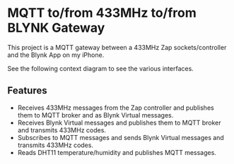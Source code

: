 # MQTT to/from 433MHz to/from BLYNK Gateway

This project is a MQTT gateway between a 433MHz Zap sockets/controller and the Blynk App on my iPhone.

See the following context diagram to see the various interfaces.



## Features

- Receives 433MHz messages from the Zap controller and publishes them to MQTT broker and as Blynk Virtual messages.
- Receives Blynk Virtual messages and publishes them to MQTT broker and transmits 433MHz codes. 
- Subscribes to MQTT messages and sends Blynk Virtual messages and transmits 433MHz codes.
- Reads DHT11 temperature/humidity and publishes MQTT messages.

